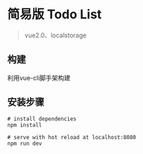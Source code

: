 # 简易版 Todo List

> vue2.0、localstorage

## 构建

利用vue-cli脚手架构建

## 安装步骤

```
# install dependencies
npm install

# serve with hot reload at localhost:8080
npm run dev
```


